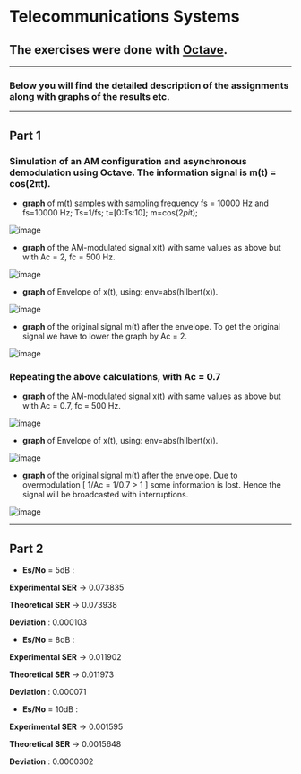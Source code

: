 # Telecommunications Systems

## The exercises were done with [Octave](https://octave.org/).

---

### Below you will find the detailed description of the assignments along with graphs of the results etc.

---

## Part 1

### Simulation of an AM configuration and asynchronous demodulation using Octave. The information signal is m(t) = cos(2πt).

- **graph** of m(t) samples with sampling frequency fs = 10000 Hz and fs=10000 Hz; Ts=1/fs; t=[0:Ts:10]; m=cos(2*pi*t);

![image](https://user-images.githubusercontent.com/91612373/206241624-1b9f6954-42f4-4312-9cae-5929e4690611.png)

- **graph** of the AM-modulated signal x(t) with same values as above but with Ac = 2, fc = 500 Hz.

![image](https://user-images.githubusercontent.com/91612373/206727673-9827c11c-8939-496f-b302-2ea003d3767f.png)

- **graph** of Εnvelope of x(t), using: env=abs(hilbert(x)).

![image](https://user-images.githubusercontent.com/91612373/206727955-c2c75540-1394-43b8-9f8b-d007757574cf.png)

- **graph** of the original signal m(t) after the envelope. To get the original signal we have to lower the graph by Ac = 2.

![image](https://user-images.githubusercontent.com/91612373/206728311-37765e0b-0451-41da-afe7-d14356baccfc.png)

### Repeating the above calculations, with Ac = 0.7

- **graph** of the AM-modulated signal x(t) with same values as above but with Ac = 0.7, fc = 500 Hz.

![image](https://user-images.githubusercontent.com/91612373/206729512-d60d7488-683e-4d73-94ae-e7d01f9397ec.png)

- **graph** of Εnvelope of x(t), using: env=abs(hilbert(x)).

![image](https://user-images.githubusercontent.com/91612373/206729408-041a40a0-a2cf-4681-bcf4-1b19fdf30d89.png)

- **graph** of the original signal m(t) after the envelope. Due to overmodulation [ 1/Ac = 1/0.7 > 1 ] some information is lost. Hence the signal will be broadcasted with interruptions.

![image](https://user-images.githubusercontent.com/91612373/206729589-14f6a505-04c9-4347-b9a5-1ee7de83d579.png)

---

## Part 2

- **Es/No** = 5dB :

**Experimental SER** → 0.073835

**Theoretical SER** → 0.073938

**Deviation** : 0.000103

- **Es/No** = 8dB :

**Experimental SER** → 0.011902

**Theoretical SER** → 0.011973

**Deviation** : 0.000071

- **Es/No** = 10dB :

**Experimental SER** → 0.001595

**Theoretical SER** → 0.0015648

**Deviation** : 0.0000302
